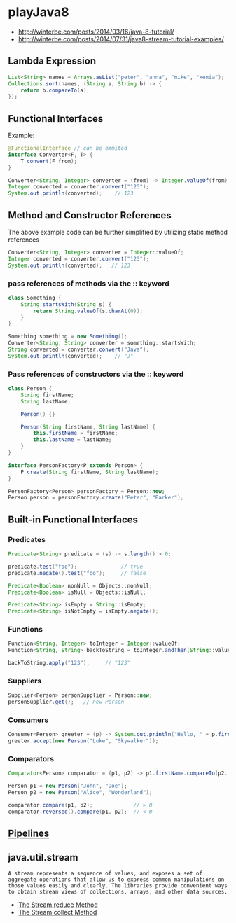 # playJava8
- http://winterbe.com/posts/2014/03/16/java-8-tutorial/
- http://winterbe.com/posts/2014/07/31/java8-stream-tutorial-examples/

## Lambda Expression
```java
List<String> names = Arrays.asList("peter", "anna", "mike", "xenia");
Collections.sort(names, (String a, String b) -> {
	return b.compareTo(a);
});
```

## Functional Interfaces

Example:

```java
@FunctionalInterface // can be ommited
interface Converter<F, T> {
    T convert(F from);
}
```

```java
Converter<String, Integer> converter = (from) -> Integer.valueOf(from);
Integer converted = converter.convert("123");
System.out.println(converted);    // 123
```
## Method and Constructor References
The above example code can be further simplified by utilizing static method references
```java
Converter<String, Integer> converter = Integer::valueOf;
Integer converted = converter.convert("123");
System.out.println(converted);   // 123
```
### pass references of methods via the :: keyword
```java
class Something {
    String startsWith(String s) {
        return String.valueOf(s.charAt(0));
    }
}
```

```java
Something something = new Something();
Converter<String, String> converter = something::startsWith;
String converted = converter.convert("Java");
System.out.println(converted);    // "J"
```

### Pass references of constructors via the :: keyword

```java
class Person {
    String firstName;
    String lastName;

    Person() {}

    Person(String firstName, String lastName) {
        this.firstName = firstName;
        this.lastName = lastName;
    }
}
```

```java
interface PersonFactory<P extends Person> {
    P create(String firstName, String lastName);
}
```

```java
PersonFactory<Person> personFactory = Person::new;
Person person = personFactory.create("Peter", "Parker");
```

## Built-in Functional Interfaces
### Predicates
```java
Predicate<String> predicate = (s) -> s.length() > 0;

predicate.test("foo");              // true
predicate.negate().test("foo");     // false

Predicate<Boolean> nonNull = Objects::nonNull;
Predicate<Boolean> isNull = Objects::isNull;

Predicate<String> isEmpty = String::isEmpty;
Predicate<String> isNotEmpty = isEmpty.negate();
```
### Functions
```java
Function<String, Integer> toInteger = Integer::valueOf;
Function<String, String> backToString = toInteger.andThen(String::valueOf);

backToString.apply("123");     // "123"
```
### Suppliers
```java
Supplier<Person> personSupplier = Person::new;
personSupplier.get();   // new Person
```
### Consumers
```java
Consumer<Person> greeter = (p) -> System.out.println("Hello, " + p.firstName);
greeter.accept(new Person("Luke", "Skywalker"));
```
### Comparators
```java
Comparator<Person> comparator = (p1, p2) -> p1.firstName.compareTo(p2.firstName);

Person p1 = new Person("John", "Doe");
Person p2 = new Person("Alice", "Wonderland");

comparator.compare(p1, p2);             // > 0
comparator.reversed().compare(p1, p2);  // < 0
```
## [Pipelines](https://docs.oracle.com/javase/tutorial/collections/streams/index.html#pipelines)

## java.util.stream
    A stream represents a sequence of values, and exposes a set of aggregate operations that allow us to express common manipulations on those values easily and clearly. The libraries provide convenient ways to obtain stream views of collections, arrays, and other data sources.
- [The Stream.reduce Method](https://docs.oracle.com/javase/tutorial/collections/streams/reduction.html#reduce)
- [The Stream.collect Method](https://docs.oracle.com/javase/tutorial/collections/streams/reduction.html#collect)
